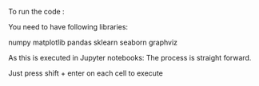 To run the code :

You need to have following libraries:

numpy
matplotlib
pandas
sklearn
seaborn
graphviz


As this is executed in Jupyter notebooks:
The process is straight forward.

Just press shift + enter on each cell to execute